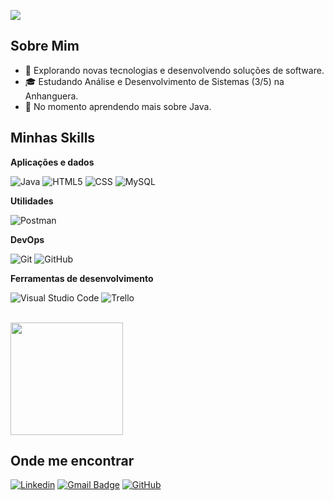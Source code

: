 ![](https://komarev.com/ghpvc/?username=JoaoDev30&color=006bed)

## Sobre Mim

- 🤔 Explorando novas tecnologias e desenvolvendo soluções de software.
- 🎓 Estudando Análise e Desenvolvimento de Sistemas (3/5) na Anhanguera.
- 🌱 No momento aprendendo mais sobre Java.

## Minhas Skills

**Aplicações e dados**

![Java](https://img.shields.io/badge/-Java-333333?style=flat&logo=Java&logoColor=007396)
![HTML5](https://img.shields.io/badge/-HTML5-333333?style=flat&logo=HTML5)
![CSS](https://img.shields.io/badge/-CSS-333333?style=flat&logo=CSS3&logoColor=1572B6)
![MySQL](https://img.shields.io/badge/-MySQL-333333?style=flat&logo=mysql)

**Utilidades**

![Postman](https://img.shields.io/badge/-Postman-333333?style=flat&logo=postman)

**DevOps**

![Git](https://img.shields.io/badge/-Git-333333?style=flat&logo=git)
![GitHub](https://img.shields.io/badge/-GitHub-333333?style=flat&logo=github)


**Ferramentas de desenvolvimento**

![Visual Studio Code](https://img.shields.io/badge/-Visual%20Studio%20Code-333333?style=flat&logo=visual-studio-code&logoColor=007ACC)
![Trello](https://img.shields.io/badge/-Trello-333333?style=flat&logo=trello&logoColor=007ACC)




<br/>

<a href="https://github.com/JoaoDev30" title="Perfil do João">
  <img height="180em" src="https://github-readme-stats.vercel.app/api?username=JoaoDev30&theme=dracula&show_icons=true" />
</a>

## Onde me encontrar

[![Linkedin](https://img.shields.io/badge/-username-blue?style=flat-square&logo=Linkedin&logoColor=white&link=https://www.linkedin.com/in/jo%C3%A3o-miguel-00484431a/)](https://www.linkedin.com/in/jo%C3%A3o-miguel-00484431a/)
[![Gmail Badge](https://img.shields.io/badge/-seuemail@email.com-006bed?style=flat-square&logo=Gmail&logoColor=white&link=mailto:joaodev30@gmail.com)](mailto:joaodev30@gmail.com)
[![GitHub](https://img.shields.io/github/followers/iuricode?label=follow&style=social)](https://github.com/JoaoDev30)
